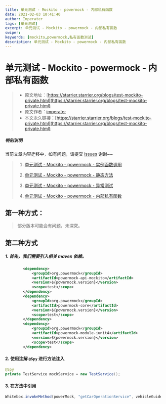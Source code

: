 ```yaml
---
title: 单元测试 - Mockito - powermock - 内部私有函数
date: 2021-02-03 10:41:40
author: Imperater
tags: [单元测试]
excerpt: 单元测试 - Mockito - powermock - 内部私有函数
swiper:
keywords: [mockito,powermock,私有函数测试]
description: 单元测试 - Mockito - powermock - 内部私有函数
---
```


# 单元测试 - Mockito - powermock - 内部私有函数

> * 原文地址：[https://starrier.starrier.org/blogs/test-mockito-private.html](https://starrier.starrier.org/blogs/test-mockito-private.html)
> * 原文作者：[imperater](https://github.com/imperater)
> * 本文永久链接：[https://starrier.starrier.org/blogs/test-mockito-private.html](https://starrier.starrier.org/blogs/test-mockito-private.html)

##### **特别说明**

当前文章内容迁移中，如有问题，请提交 [issues](https://github.com/Starrier/starrier.github.io/issues) 谢谢~~

> 1. [单元测试 - Mockito - powermock - 实例函数调用](https://starrier.starrier.org/blogs/test-mockito-method.html)
>
> 2. [单元测试 - Mockito - powermock - 静态方法](https://starrier.starrier.org/blogs/test-mockito-static.html)
>
> 3. [单元测试 - Mockito - powermock - 异常测试](https://starrier.starrier.org/blogs/test-mockito-exception.html)
>
> 4. [单元测试 - Mockito - powermock - 内部私有函数](https://starrier.starrier.org/blogs/test-mockito-private.html)

## 第一种方式：

> 部分版本可能会有问题，未深究。


## 第二种方式

##### 1. 首先，我们需要引入相关 maven 依赖。

```xml
        <dependency>
            <groupId>org.powermock</groupId>
            <artifactId>powermock-api-mockito</artifactId>
            <version>${powermock.version}</version>
            <scope>test</scope>
        </dependency>
        <dependency>
            <groupId>org.powermock</groupId>
            <artifactId>powermock-core</artifactId>
            <version>${powermock.version}</version>
            <scope>test</scope>
        </dependency>
        <dependency>
            <groupId>org.powermock</groupId>
            <artifactId>powermock-module-junit4</artifactId>
            <version>${powermock.version}</version>
            <scope>test</scope>
        </dependency>
```

#### 2. 使用注解 `@Spy` 进行方法注入

```java
@Spy
private TestService mockService = new TestService();
```

#### 3. 在方法中引用

```java
Whitebox.invokeMethod(powerMock, "getCarOperationService", vehicleGuidePriceParam);
```

